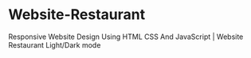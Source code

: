 # Website-Restaurant
 Responsive Website Design Using HTML CSS And JavaScript | Website Restaurant Light/Dark mode
